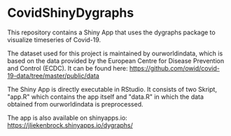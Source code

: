 # CovidShinyDygraphs
This repository contains a Shiny App that uses the dygraphs package to visualize timeseries of Covid-19.

The dataset used for this project is maintained by ourworldindata, which is based on the data provided by the European Centre for Disease Prevention and Control (ECDC). 
It can be found here: 
https://github.com/owid/covid-19-data/tree/master/public/data

The Shiny App is directly executable in RStudio. It consists of two Skript, "app.R" which contains the app itself and "data.R" in which the data obtained from ourworldindata is preprocessed.

The app is also available on shinyapps.io:
https://jliekenbrock.shinyapps.io/dygraphs/

